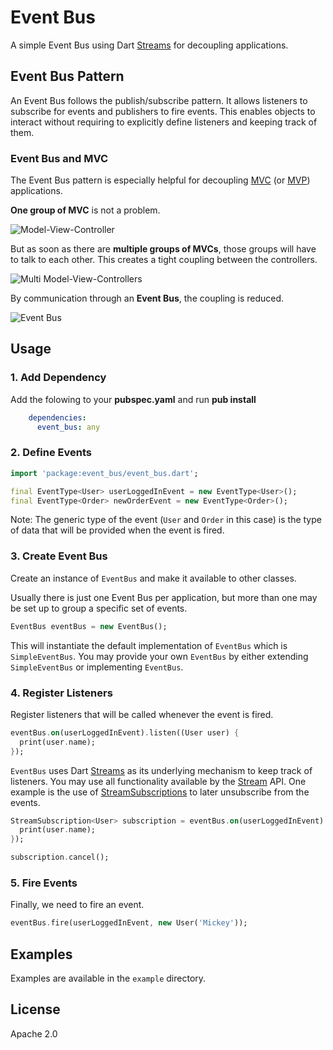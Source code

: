 Event Bus
================

A simple Event Bus using Dart [Streams](http://api.dartlang.org/docs/releases/latest/dart_async/Stream.html) 
for decoupling applications.

## Event Bus Pattern ##
An Event Bus follows the publish/subscribe pattern. It allows listeners to 
subscribe for events and publishers to fire events. This enables objects to
interact without requiring to explicitly define listeners and keeping track of
them.

### Event Bus and MVC ###
The Event Bus pattern is especially helpful for decoupling [MVC](http://wikipedia.org/wiki/Model_View_Controller) 
(or [MVP](http://wikipedia.org/wiki/Model_View_Presenter)) applications.

**One group of MVC** is not a problem.

![Model-View-Controller](https://raw.github.com/marcojakob/dart-event-bus/master/doc/mvc.png)

But as soon as there are **multiple groups of MVCs**, those groups will have to talk
to each other. This creates a tight coupling between the controllers.

![Multi Model-View-Controllers](https://raw.github.com/marcojakob/dart-event-bus/master/doc/mvc-multi.png)

By communication through an **Event Bus**, the coupling is reduced.

![Event Bus](https://raw.github.com/marcojakob/dart-event-bus/master/doc/event-bus.png)


## Usage ##

### 1. Add Dependency ###
Add the folowing to your **pubspec.yaml** and run **pub install**
```yaml
	dependencies:
	  event_bus: any
```

### 2. Define Events ###
```dart
import 'package:event_bus/event_bus.dart';

final EventType<User> userLoggedInEvent = new EventType<User>();
final EventType<Order> newOrderEvent = new EventType<Order>();
```

Note: The generic type of the event (`User` and `Order` in this case) is the 
type of data that will be provided when the event is fired.

### 3. Create Event Bus ###
Create an instance of `EventBus` and make it available to other classes.

Usually there is just one Event Bus per application, but more than one may be 
set up to group a specific set of events.

```dart
EventBus eventBus = new EventBus();
```

This will instantiate the default implementation of `EventBus` which is
`SimpleEventBus`. You may provide your own `EventBus` by either extending 
`SimpleEventBus` or implementing `EventBus`.

### 4. Register Listeners ###
Register listeners that will be called whenever the event is fired.
```dart
eventBus.on(userLoggedInEvent).listen((User user) {
  print(user.name);	
});
```

`EventBus` uses Dart [Streams](http://api.dartlang.org/docs/releases/latest/dart_async/Stream.html)
as its underlying mechanism to keep track of listeners. You may use all 
functionality available by the [Stream](http://api.dartlang.org/docs/releases/latest/dart_async/Stream.html)
API. One example is the use of [StreamSubscriptions](http://api.dartlang.org/docs/releases/latest/dart_async/StreamSubscription.html)
to later unsubscribe from the events.

```dart
StreamSubscription<User> subscription = eventBus.on(userLoggedInEvent).listen((User user) {
  print(user.name);	
});

subscription.cancel();
```

### 5. Fire Events ###
Finally, we need to fire an event.

```dart
eventBus.fire(userLoggedInEvent, new User('Mickey'));
```

## Examples ##
Examples are available in the `example` directory.


## License ##
Apache 2.0



























